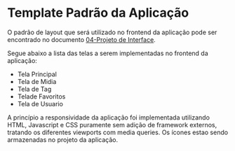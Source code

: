 # Template Padrão da Aplicação

O padrão de layout que será utilizado no frontend da aplicação pode ser encontrado no documento [04-Projeto de Interface](https://github.com/ICEI-PUC-Minas-PMV-ADS/pmv-ads-2024-1-e2-proj-int-t3-grupo-04/blob/main/docs/04-Projeto%20de%20Interface.md).

Segue abaixo a lista das telas a serem implementadas no frontend da aplicação:

- Tela Principal
- Tela de Midia
- Tela de Tag
- Telade Favoritos
- Tela de Usuario

A princípio a responsividade da aplicação foi implementada utilizando HTML, Javascript e CSS puramente sem adição de framework externos, tratando os diferentes viewports com media queries. Os ícones estao sendo armazenadas no projeto da aplicação. 

